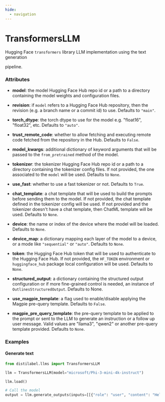 ```yaml
---
hide:
  - navigation
---
```

# TransformersLLM


Hugging Face `transformers` library LLM implementation using the text generation



pipeline.





### Attributes

- **model**: the model Hugging Face Hub repo id or a path to a directory containing the  model weights and configuration files.

- **revision**: if `model` refers to a Hugging Face Hub repository, then the revision  (e.g. a branch name or a commit id) to use. Defaults to `"main"`.

- **torch_dtype**: the torch dtype to use for the model e.g. "float16", "float32", etc.  Defaults to `"auto"`.

- **trust_remote_code**: whether to allow fetching and executing remote code fetched  from the repository in the Hub. Defaults to `False`.

- **model_kwargs**: additional dictionary of keyword arguments that will be passed to  the `from_pretrained` method of the model.

- **tokenizer**: the tokenizer Hugging Face Hub repo id or a path to a directory containing  the tokenizer config files. If not provided, the one associated to the `model`  will be used. Defaults to `None`.

- **use_fast**: whether to use a fast tokenizer or not. Defaults to `True`.

- **chat_template**: a chat template that will be used to build the prompts before  sending them to the model. If not provided, the chat template defined in the  tokenizer config will be used. If not provided and the tokenizer doesn't have  a chat template, then ChatML template will be used. Defaults to `None`.

- **device**: the name or index of the device where the model will be loaded. Defaults  to `None`.

- **device_map**: a dictionary mapping each layer of the model to a device, or a mode  like `"sequential"` or `"auto"`. Defaults to `None`.

- **token**: the Hugging Face Hub token that will be used to authenticate to the Hugging  Face Hub. If not provided, the `HF_TOKEN` environment or `huggingface_hub` package  local configuration will be used. Defaults to `None`.

- **structured_output**: a dictionary containing the structured output configuration or if more  fine-grained control is needed, an instance of `OutlinesStructuredOutput`. Defaults to None.

- **use_magpie_template**: a flag used to enable/disable applying the Magpie pre-query  template. Defaults to `False`.

- **magpie_pre_query_template**: the pre-query template to be applied to the prompt or  sent to the LLM to generate an instruction or a follow up user message. Valid  values are "llama3", "qwen2" or another pre-query template provided. Defaults  to `None`.







### Examples


#### Generate text
```python
from distilabel.llms import TransformersLLM

llm = TransformersLLM(model="microsoft/Phi-3-mini-4k-instruct")

llm.load()

# Call the model
output = llm.generate_outputs(inputs=[[{"role": "user", "content": "Hello world!"}]])
```



